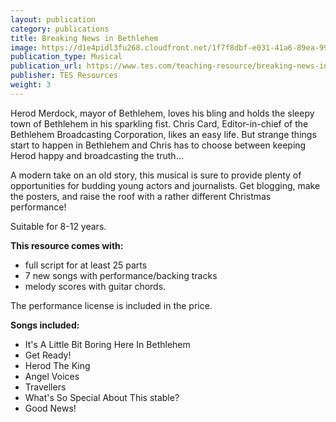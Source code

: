 ```yaml
---
layout: publication
category: publications
title: Breaking News in Bethlehem
image: https://d1e4pidl3fu268.cloudfront.net/1f7f8dbf-e031-41a6-89ea-99843963786a/BreakingNewsCover9.crop_509x382_0%2C264.preview.jpg
publication_type: Musical
publication_url: https://www.tes.com/teaching-resource/breaking-news-in-bethlehem-a-musical-nativity-by-sarah-baker-11394913
publisher: TES Resources
weight: 3
---
```


Herod Merdock, mayor of Bethlehem, loves his bling and holds the sleepy town of Bethlehem in his sparkling fist. Chris Card, Editor-in-chief of the Bethlehem Broadcasting Corporation, likes an easy life. But strange things start to happen in Bethlehem and Chris has to choose between keeping Herod happy and broadcasting the truth...

A modern take on an old story, this musical is sure to provide plenty of opportunities for budding young actors and journalists. Get blogging, make the posters, and raise the roof with a rather different Christmas performance!

Suitable for 8-12 years.

**This resource comes with:**

- full script for at least 25 parts
- 7 new songs with performance/backing tracks
- melody scores with guitar chords. 

The performance license is included in the price.

**Songs included:**

- It's A Little Bit Boring Here In Bethlehem
- Get Ready!
- Herod The King
- Angel Voices
- Travellers
- What's So Special About This stable?
- Good News!